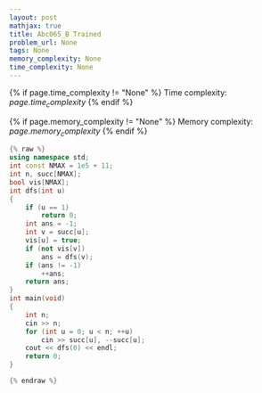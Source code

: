 ```yaml
---
layout: post
mathjax: true
title: Abc065_B Trained
problem_url: None
tags: None
memory_complexity: None
time_complexity: None
---
```




{% if page.time_complexity != "None" %}
Time complexity: ${{ page.time_complexity }}$
{% endif %}

{% if page.memory_complexity != "None" %}
Memory complexity: ${{ page.memory_complexity }}$
{% endif %}

```cpp
{% raw %}
using namespace std;
int const NMAX = 1e5 + 11;
int n, succ[NMAX];
bool vis[NMAX];
int dfs(int u)
{
    if (u == 1)
        return 0;
    int ans = -1;
    int v = succ[u];
    vis[u] = true;
    if (not vis[v])
        ans = dfs(v);
    if (ans != -1)
        ++ans;
    return ans;
}
int main(void)
{
    int n;
    cin >> n;
    for (int u = 0; u < n; ++u)
        cin >> succ[u], --succ[u];
    cout << dfs(0) << endl;
    return 0;
}

{% endraw %}
```